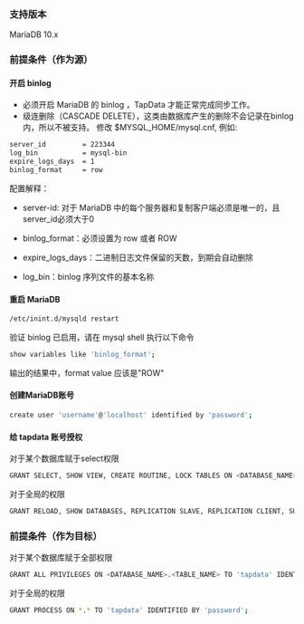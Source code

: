 ### 支持版本

MariaDB 10.x

### 前提条件（作为源）

#### 开启 binlog

- 必须开启 MariaDB 的 binlog ，TapData 才能正常完成同步工作。
- 级连删除（CASCADE DELETE），这类由数据库产生的删除不会记录在binlog内，所以不被支持。 修改 $MYSQL_HOME/mysql.cnf, 例如:

```bash
server_id         = 223344
log_bin           = mysql-bin
expire_logs_days  = 1
binlog_format     = row
```

配置解释：

- server-id: 对于 MariaDB 中的每个服务器和复制客户端必须是唯一的，且server_id必须大于0

- binlog_format：必须设置为 row 或者 ROW

- expire_logs_days：二进制日志文件保留的天数，到期会自动删除

- log_bin：binlog 序列文件的基本名称


#### 重启 MariaDB

```bash
/etc/inint.d/mysqld restart
```

验证 binlog 已启用，请在 mysql shell 执行以下命令

```bash
show variables like 'binlog_format';
```

输出的结果中，format value 应该是"ROW"



#### 创建MariaDB账号

```bash
create user 'username'@'localhost' identified by 'password';
```

#### 给 tapdata 账号授权

对于某个数据库赋于select权限

```bash
GRANT SELECT, SHOW VIEW, CREATE ROUTINE, LOCK TABLES ON <DATABASE_NAME>.<TABLE_NAME> TO 'tapdata' IDENTIFIED BY 'password';
```

对于全局的权限

```bash
GRANT RELOAD, SHOW DATABASES, REPLICATION SLAVE, REPLICATION CLIENT, SUPER ON *.* TO 'tapdata' IDENTIFIED BY 'password';
```

### 前提条件（作为目标）

对于某个数据库赋于全部权限

```bash
GRANT ALL PRIVILEGES ON <DATABASE_NAME>.<TABLE_NAME> TO 'tapdata' IDENTIFIED BY 'password';
```

对于全局的权限

```bash
GRANT PROCESS ON *.* TO 'tapdata' IDENTIFIED BY 'password';
```